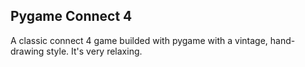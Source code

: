 ## Pygame Connect 4

A classic connect 4 game builded with pygame with a vintage, hand-drawing style. It's very relaxing.

